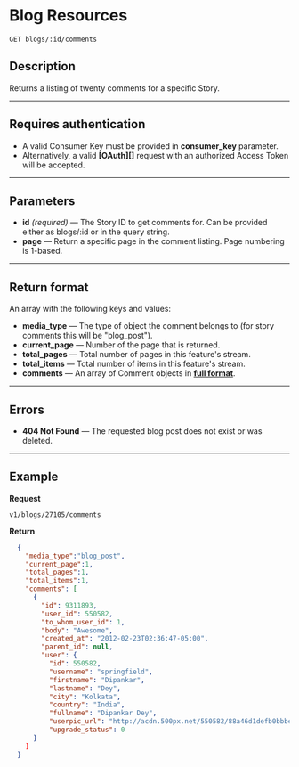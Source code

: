 # Blog Resources

    GET blogs/:id/comments

## Description
Returns a listing of twenty comments for a specific Story.

***

## Requires authentication
* A valid Consumer Key must be provided in **consumer_key** parameter.
* Alternatively, a valid **[OAuth][]** request with an authorized Access Token will be accepted.

***

## Parameters

- **id** _(required)_ — The Story ID to get comments for. Can be provided either as blogs/:id or in the query string.
- **page** — Return a specific page in the comment listing. Page numbering is 1-based.

***

## Return format
An array with the following keys and values:

- **media_type** — The type of object the comment belongs to (for story comments this will be "blog_post").
- **current_page** — Number of the page that is returned.
- **total_pages** — Total number of pages in this feature's stream.
- **total_items** — Total number of items in this feature's stream.
- **comments** — An array of Comment objects in **[full format][]**.

***

## Errors

- **404 Not Found** — The requested blog post does not exist or was deleted.

***

## Example
**Request**

    v1/blogs/27105/comments

**Return**
``` json
  {
    "media_type":"blog_post",
    "current_page":1,
    "total_pages":1,
    "total_items":1,
    "comments": [
      {
        "id": 9311893,
        "user_id": 550582,
        "to_whom_user_id": 1,
        "body": "Awesome",
        "created_at": "2012-02-23T02:36:47-05:00",
        "parent_id": null,
        "user": {
          "id": 550582,
          "username": "springfield",
          "firstname": "Dipankar",
          "lastname": "Dey",
          "city": "Kolkata",
          "country": "India",
          "fullname": "Dipankar Dey",
          "userpic_url": "http://acdn.500px.net/550582/88a46d1defb0bbbe41cc39c64ab6d9946a69e8f5/1.jpg?127",
          "upgrade_status": 0
      }
    ]
  }
```

[full format]: https://github.com/500px/api-documentation/blob/master/basics/formats_and_terms.md#full-format